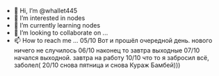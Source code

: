 - 👋 Hi, I’m @whallet445
- 👀 I’m interested in nodes
- 🌱 I’m currently learning nodes
- 💞️ I’m looking to collaborate on ...
- 📫 How to reach me ...
05/10 Вот и прошёл очередной день. нового ничего не случилось
  06/10 наконец то завтра выходные
07/10 начался выходной. завтра на работу
10/10 что то я забросил всё, заболел(
20/10 снова пятница и снова Кураж Бамбей))) 
